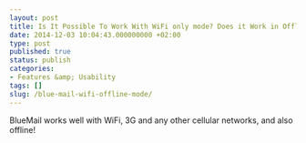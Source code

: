 ```yaml
---
layout: post
title: Is It Possible To Work With WiFi only mode? Does it Work in Offline Mode?
date: 2014-12-03 10:04:43.000000000 +02:00
type: post
published: true
status: publish
categories:
- Features &amp; Usability
tags: []
slug: /blue-mail-wifi-offline-mode/
---
```


BlueMail works well with WiFi, 3G and any other cellular networks, and also offline!
